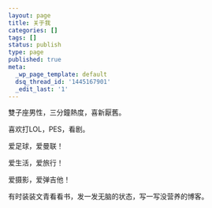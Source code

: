 ```yaml
---
layout: page
title: 关于我
categories: []
tags: []
status: publish
type: page
published: true
meta:
  _wp_page_template: default
  dsq_thread_id: '1445167901'
  _edit_last: '1'
---
```

雙子座男性，三分鐘熱度，喜新厭舊。

喜欢打LOL，PES，看剧。

爱足球，爱曼联！

爱生活，爱旅行！

爱摄影，爱弹吉他！

有时装装文青看看书，发一发无脑的状态，写一写没营养的博客。
